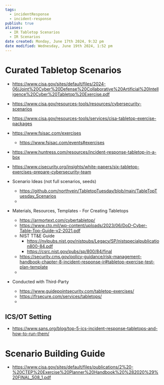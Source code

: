 ```yaml
---
tags:
  - incidentResponse
  - incident-response
publish: true
aliases:
  - IR Tabletop Scenarios
  - IR Scenarios
date created: Monday, June 17th 2024, 9:32 pm
date modified: Wednesday, June 19th 2024, 1:52 pm
---
```



# Curated Tabletop Scenarios
- https://www.cisa.gov/sites/default/files/2024-06/Joint%20Cyber%20Defense%20Collaborative%20Artificial%20Intelligence%20Cyber%20Tabletop%20Exercise.pdf
- https://www.cisa.gov/resources-tools/resources/cybersecurity-scenarios
- https://www.cisa.gov/resources-tools/services/cisa-tabletop-exercise-packages
- https://www.fsisac.com/exercises
  - https://www.fsisac.com/events#exercises
- https://www.huntress.com/resources/incident-response-tabletop-in-a-box
- https://www.cisecurity.org/insights/white-papers/six-tabletop-exercises-prepare-cybersecurity-team

- Scenario Ideas (not full scenarios, seeds)
  - https://github.com/northvein/TabletopTuesday/blob/main/TableTopTuesday_Scenarios
  - 

- Materials, Resources, Templates - For Creating Tabletops
  - https://armortext.com/cybertabletop/
  - https://www.cto.mil/wp-content/uploads/2023/06/DoD-Cyber-Table-Top-Guide-v2-2021.pdf
  - NIST TT&E Guide
    - https://nvlpubs.nist.gov/nistpubs/Legacy/SP/nistspecialpublication800-84.pdf
    - https://csrc.nist.gov/pubs/sp/800/84/final
  - https://security.cms.gov/policy-guidance/risk-management-handbook-chapter-8-incident-response-ir#tabletop-exercise-test-plan-template
  - 

- Conducted with Third-Party
  - https://www.guidepointsecurity.com/tabletop-exercises/
  - https://frsecure.com/services/tabletops/
  - 

## ICS/OT Setting
- https://www.sans.org/blog/top-5-ics-incident-response-tabletops-and-how-to-run-them/

# Scenario Building Guide
- https://www.cisa.gov/sites/default/files/publications/2%20-%20CTEP%20Exercise%20Planner%20Handbook%20%282020%29%20FINAL_508_1.pdf